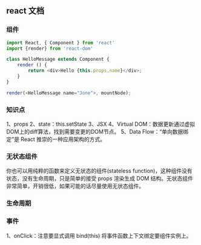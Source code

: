 ## react 文档

### 组件
```js
import React, { Component } from 'react'
import {render} from 'react-dom'

class HelloMessage extends Component {
    render () {
        return <div>Hello {this.props.name}</div>;
    }
}

render(<HelloMessage name="Jone">, mountNode);
```

### 知识点
1、props
2、state：this.setState
3、JSX
4、Virtual DOM：数据更新通过虚拟DOM上的diff算法，找到需要变更的DOM节点。
5、Data Flow：“单向数据绑定”是 React 推崇的一种应用架构的方式。

### 无状态组件
你也可以用纯粹的函数来定义无状态的组件(stateless function)，这种组件没有状态，没有生命周期，只是简单的接受 props 渲染生成 DOM 结构。无状态组件非常简单，开销很低，如果可能的话尽量使用无状态组件。

### 生命周期

### 事件
1、onClick：注意要显式调用 bind(this) 将事件函数上下文绑定要组件实例上。

### 

